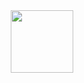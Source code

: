 <div id="header" align="center">
  <img src="https://giphy.com/stickers/transparent-5eLDrEaRGHegx2FeF2/giphy.gif" width="100"/>
</div>
